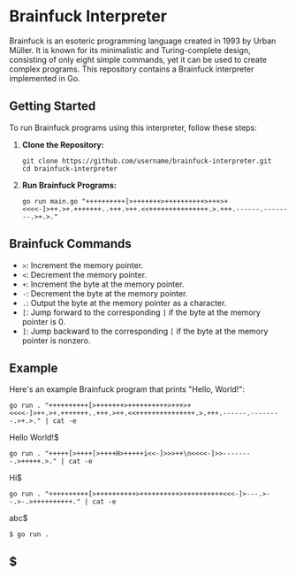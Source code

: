 # Brainfuck Interpreter

Brainfuck is an esoteric programming language created in 1993 by Urban Müller. It is known for its minimalistic and Turing-complete design, consisting of only eight simple commands, yet it can be used to create complex programs. This repository contains a Brainfuck interpreter implemented in Go.

## Getting Started

To run Brainfuck programs using this interpreter, follow these steps:

1. **Clone the Repository:**
   ```
   git clone https://github.com/username/brainfuck-interpreter.git
   cd brainfuck-interpreter
   ```

2. **Run Brainfuck Programs:**
   ```
   go run main.go "++++++++++[>+++++++>++++++++++>+++>+<<<<-]>++.>+.+++++++..+++.>++.<<+++++++++++++++.>.+++.------.--------.>+.>."
   ```

## Brainfuck Commands

- `>`: Increment the memory pointer.
- `<`: Decrement the memory pointer.
- `+`: Increment the byte at the memory pointer.
- `-`: Decrement the byte at the memory pointer.
- `.`: Output the byte at the memory pointer as a character.
- `[`: Jump forward to the corresponding `]` if the byte at the memory pointer is 0.
- `]`: Jump backward to the corresponding `[` if the byte at the memory pointer is nonzero.

## Example

Here's an example Brainfuck program that prints "Hello, World!":

```
go run . "++++++++++[>+++++++>++++++++++>+++>+<<<<-]>++.>+.+++++++..+++.>++.<<+++++++++++++++.>.+++.------.--------.>+.>." | cat -e
```
Hello World!$
```
go run . "+++++[>++++[>++++H>+++++i<<-]>>>++\n<<<<-]>>--------.>+++++.>." | cat -e
```
Hi$
```
go run . "++++++++++[>++++++++++>++++++++++>++++++++++<<<-]>---.>--.>-.>++++++++++." | cat -e
```
abc$
```
$ go run .
```
$
---